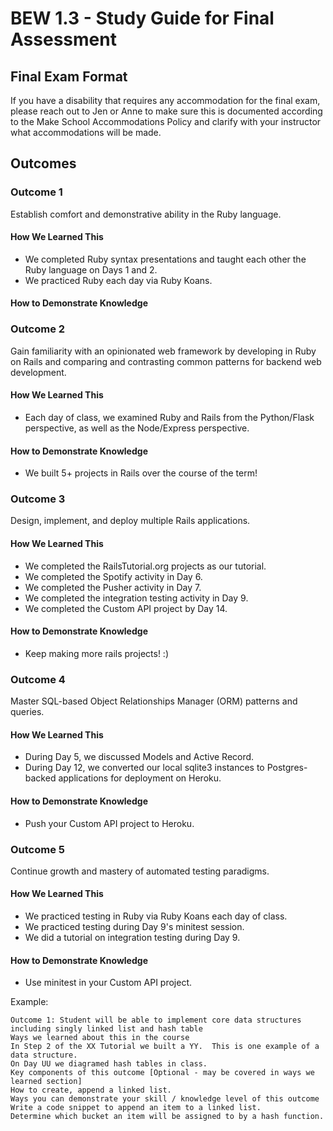 # BEW 1.3 - Study Guide for Final Assessment

## Final Exam Format

 If you have a disability that requires any accommodation for the final exam, please reach out to Jen or Anne to make sure this is documented according to the Make School Accommodations Policy and clarify with your instructor what accommodations will be made.

## Outcomes

### Outcome 1

Establish comfort and demonstrative ability in the Ruby language.

#### How We Learned This

* We completed Ruby syntax presentations and taught each other the Ruby language on Days 1 and 2.
* We practiced Ruby each day via Ruby Koans.

#### How to Demonstrate Knowledge

### Outcome 2

Gain familiarity with an opinionated web framework by developing in Ruby on Rails and comparing and contrasting common patterns for backend web development.

#### How We Learned This

* Each day of class, we examined Ruby and Rails from the Python/Flask perspective, as well as the Node/Express perspective.

#### How to Demonstrate Knowledge

* We built 5+ projects in Rails over the course of the term!

### Outcome 3

Design, implement, and deploy multiple Rails applications.

#### How We Learned This

* We completed the RailsTutorial.org projects as our tutorial.
* We completed the Spotify activity in Day 6.
* We completed the Pusher activity in Day 7.
* We completed the integration testing activity in Day 9.
* We completed the Custom API project by Day 14.

#### How to Demonstrate Knowledge

* Keep making more rails projects! :)

### Outcome 4

Master SQL-based Object Relationships Manager (ORM) patterns and queries.

#### How We Learned This

* During Day 5, we discussed Models and Active Record.
* During Day 12, we converted our local sqlite3 instances to Postgres-backed applications for deployment on Heroku.

#### How to Demonstrate Knowledge

* Push your Custom API project to Heroku.

### Outcome 5

Continue growth and mastery of automated testing paradigms.

#### How We Learned This

* We practiced testing in Ruby via Ruby Koans each day of class.
* We practiced testing during Day 9's minitest session.
* We did a tutorial on integration testing during Day 9.

#### How to Demonstrate Knowledge

* Use minitest in your Custom API project.

Example:

```
Outcome 1: Student will be able to implement core data structures including singly linked list and hash table
Ways we learned about this in the course
In Step 2 of the XX Tutorial we built a YY.  This is one example of a data structure.
On Day UU we diagramed hash tables in class.
Key components of this outcome [Optional - may be covered in ways we learned section]
How to create, append a linked list.
Ways you can demonstrate your skill / knowledge level of this outcome
Write a code snippet to append an item to a linked list.
Determine which bucket an item will be assigned to by a hash function.
```
